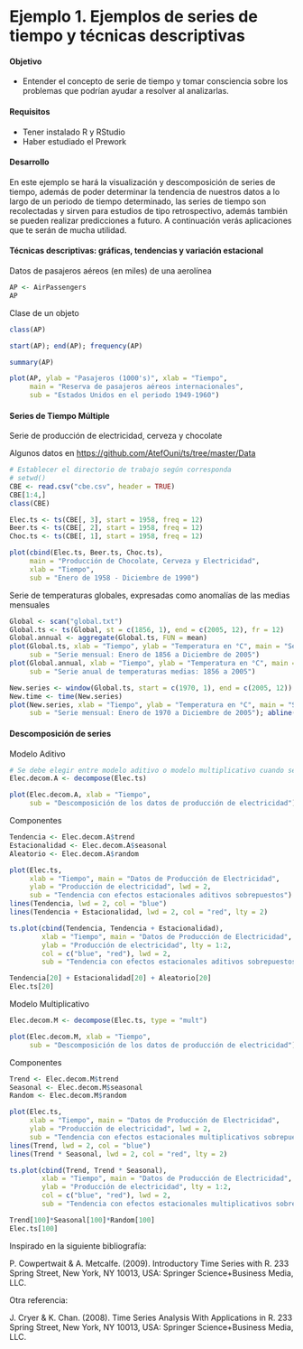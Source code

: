 # Ejemplo 1. Ejemplos de series de tiempo y técnicas descriptivas

#### Objetivo

- Entender el concepto de serie de tiempo y tomar consciencia sobre los problemas que podrían ayudar a resolver al analizarlas.

#### Requisitos 
- Tener instalado R y RStudio
- Haber estudiado el Prework

####  Desarrollo
En este ejemplo se hará la visualización y descomposición de series de tiempo, además de poder determinar la tendencia de nuestros datos a lo largo de un periodo de tiempo determinado, las series de tiempo son recolectadas y sirven para estudios de tipo retrospectivo, además también se pueden realizar predicciones a futuro. A continuación verás aplicaciones que te serán de mucha utilidad.

#### Técnicas descriptivas: gráficas, tendencias y variación estacional

Datos de pasajeros aéreos (en miles) de una aerolínea

```R
AP <- AirPassengers
AP
```

Clase de un objeto

```R
class(AP)

start(AP); end(AP); frequency(AP)

summary(AP)

plot(AP, ylab = "Pasajeros (1000's)", xlab = "Tiempo", 
     main = "Reserva de pasajeros aéreos internacionales", 
     sub = "Estados Unidos en el periodo 1949-1960")
```

#### Series de Tiempo Múltiple

Serie de producción de electricidad, cerveza y chocolate

Algunos datos en https://github.com/AtefOuni/ts/tree/master/Data

```R
# Establecer el directorio de trabajo según corresponda
# setwd()
CBE <- read.csv("cbe.csv", header = TRUE)
CBE[1:4,]
class(CBE)

Elec.ts <- ts(CBE[, 3], start = 1958, freq = 12)
Beer.ts <- ts(CBE[, 2], start = 1958, freq = 12)
Choc.ts <- ts(CBE[, 1], start = 1958, freq = 12)

plot(cbind(Elec.ts, Beer.ts, Choc.ts), 
     main = "Producción de Chocolate, Cerveza y Electricidad", 
     xlab = "Tiempo",
     sub = "Enero de 1958 - Diciembre de 1990")
```

Serie de temperaturas globales, expresadas como anomalías de las medias mensuales

```R
Global <- scan("global.txt")
Global.ts <- ts(Global, st = c(1856, 1), end = c(2005, 12), fr = 12)
Global.annual <- aggregate(Global.ts, FUN = mean)
plot(Global.ts, xlab = "Tiempo", ylab = "Temperatura en °C", main = "Serie de Temperatura Global",
     sub = "Serie mensual: Enero de 1856 a Diciembre de 2005")
plot(Global.annual, xlab = "Tiempo", ylab = "Temperatura en °C", main = "Serie de Temperatura Global",
     sub = "Serie anual de temperaturas medias: 1856 a 2005")
```

```R
New.series <- window(Global.ts, start = c(1970, 1), end = c(2005, 12)) 
New.time <- time(New.series)
plot(New.series, xlab = "Tiempo", ylab = "Temperatura en °C", main = "Serie de Temperatura Global",
     sub = "Serie mensual: Enero de 1970 a Diciembre de 2005"); abline(reg = lm(New.series ~ New.time))
```

#### Descomposición de series

Modelo Aditivo

```R
# Se debe elegir entre modelo aditivo o modelo multiplicativo cuando sea razonable suponer la descomposición
Elec.decom.A <- decompose(Elec.ts)

plot(Elec.decom.A, xlab = "Tiempo", 
     sub = "Descomposición de los datos de producción de electricidad")
```

Componentes

```R
Tendencia <- Elec.decom.A$trend
Estacionalidad <- Elec.decom.A$seasonal
Aleatorio <- Elec.decom.A$random

plot(Elec.ts, 
     xlab = "Tiempo", main = "Datos de Producción de Electricidad", 
     ylab = "Producción de electricidad", lwd = 2,
     sub = "Tendencia con efectos estacionales aditivos sobrepuestos")
lines(Tendencia, lwd = 2, col = "blue")
lines(Tendencia + Estacionalidad, lwd = 2, col = "red", lty = 2)

ts.plot(cbind(Tendencia, Tendencia + Estacionalidad), 
        xlab = "Tiempo", main = "Datos de Producción de Electricidad", 
        ylab = "Producción de electricidad", lty = 1:2, 
        col = c("blue", "red"), lwd = 2,
        sub = "Tendencia con efectos estacionales aditivos sobrepuestos")

Tendencia[20] + Estacionalidad[20] + Aleatorio[20]
Elec.ts[20]
```

Modelo Multiplicativo

```R
Elec.decom.M <- decompose(Elec.ts, type = "mult")

plot(Elec.decom.M, xlab = "Tiempo", 
     sub = "Descomposición de los datos de producción de electricidad")
```

Componentes

```R
Trend <- Elec.decom.M$trend
Seasonal <- Elec.decom.M$seasonal
Random <- Elec.decom.M$random

plot(Elec.ts, 
     xlab = "Tiempo", main = "Datos de Producción de Electricidad", 
     ylab = "Producción de electricidad", lwd = 2,
     sub = "Tendencia con efectos estacionales multiplicativos sobrepuestos")
lines(Trend, lwd = 2, col = "blue")
lines(Trend * Seasonal, lwd = 2, col = "red", lty = 2)

ts.plot(cbind(Trend, Trend * Seasonal), 
        xlab = "Tiempo", main = "Datos de Producción de Electricidad", 
        ylab = "Producción de electricidad", lty = 1:2, 
        col = c("blue", "red"), lwd = 2,
        sub = "Tendencia con efectos estacionales multiplicativos sobrepuestos")

Trend[100]*Seasonal[100]*Random[100]
Elec.ts[100]
```

Inspirado en la siguiente bibliografía:

P. Cowpertwait & A. Metcalfe. (2009). Introductory Time Series with R. 233 Spring Street, New York, NY 10013, USA: Springer Science+Business Media, LLC.

Otra referencia:

J. Cryer & K. Chan. (2008). Time Series Analysis With Applications in R. 233 Spring Street, New York, NY 10013, USA: Springer Science+Business Media, LLC.

